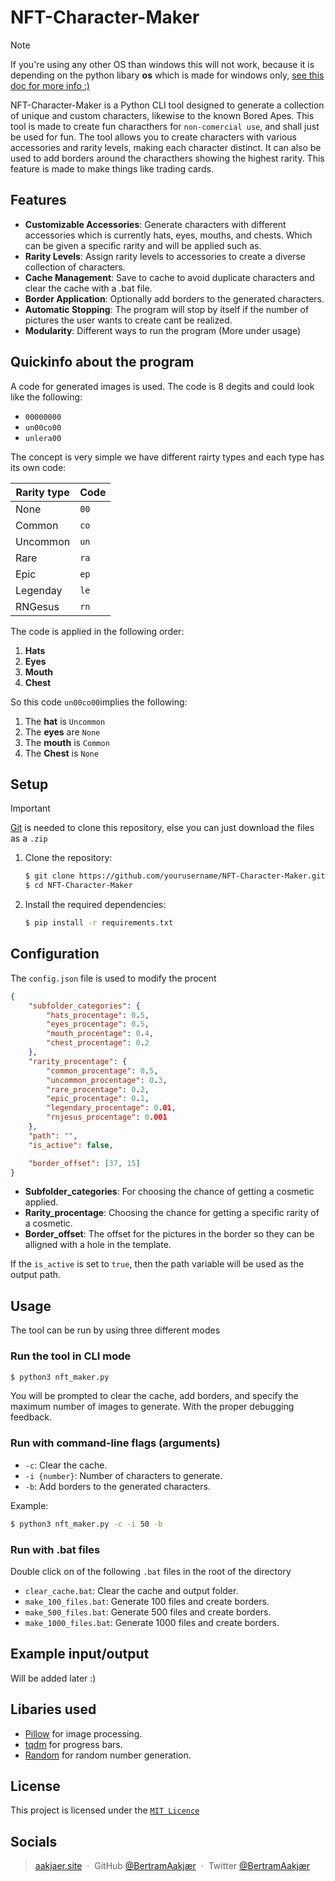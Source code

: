 # **NFT-Character-Maker**

> [!NOTE]
>  If you're using any other OS than windows this will not work, because it is depending on the python libary **os** which is made for windows only, [see this doc for more info :)](https://docs.python.org/3/library/os.html)

NFT-Character-Maker is a Python CLI tool designed to generate a collection of unique and custom characters, likewise to the known Bored Apes. This tool is made to create fun characthers for `non-comercial use`, and shall just be used for fun. The tool allows you to create characters with various accessories and rarity levels, making each character distinct. It can also be used to add borders around the characthers showing the highest rarity. This feature is made to make things like trading cards.

## Features

- **Customizable Accessories**: Generate characters with different accessories which is currently hats, eyes, mouths, and chests. Which can be given a specific rarity and will be applied such as.
- **Rarity Levels**: Assign rarity levels to accessories to create a diverse collection of characters.
- **Cache Management**: Save to cache to avoid duplicate characters and clear the cache with a .bat file.
- **Border Application**: Optionally add borders to the generated characters.
- **Automatic Stopping**: The program will stop by itself if the number of pictures the user wants to create cant be realized.
- **Modularity**: Different ways to run the program (More under usage)

## Quickinfo about the program
A code for generated images is used. The code is 8 degits and could look like the following:

- `00000000`
- `un00co00`
- `unlera00`

The concept is very simple we have different rairty types and each type has its own code:

| Rarity type     | Code          |
|---------------- |---------------|
|     None        |    `00`       |
|     Common      |     `co`      |
|     Uncommon    |      `un`     |
|     Rare        |       `ra`    |
|     Epic        |       `ep`    |
|     Legenday    |     `le`      |
|     RNGesus     |     `rn`      |

The code is applied in the following order:

1. **Hats**
2. **Eyes**
3. **Mouth**
4. **Chest** 

So this code `un00co00`implies the following:

1. The **hat** is `Uncommon`
2. The **eyes** are `None`
3. The **mouth** is `Common`
4. The **Chest** is `None`

## Setup
> [!IMPORTANT]
> [Git](https://git-scm.com/downloads) is needed to clone this repository, else you can just download the files as a `.zip`

1. Clone the repository:
    ```bash
    $ git clone https://github.com/yourusername/NFT-Character-Maker.git
    $ cd NFT-Character-Maker
    ```

2. Install the required dependencies:
    ```bash
    $ pip install -r requirements.txt
    ```

## Configuration

The `config.json` file is used to modify the procent

```json
{
    "subfolder_categories": {
        "hats_procentage": 0.5,
        "eyes_procentage": 0.5,
        "mouth_procentage": 0.4,
        "chest_procentage": 0.2
    },
    "rarity_procentage": {
        "common_procentage": 0.5,
        "uncommon_procentage": 0.3,
        "rare_procentage": 0.2,
        "epic_procentage": 0.1,
        "legendary_procentage": 0.01,
        "rnjesus_procentage": 0.001
    },
    "path": "",
    "is_active": false,

    "border_offset": [37, 15]
}
```
- **Subfolder_categories**: For choosing the chance of getting a cosmetic applied.
- **Rarity_procentage**: Choosing the chance for getting a specific rarity of a cosmetic.
- **Border_offset**: The offset for the pictures in the border so they can be alligned with a hole in the template.

If the `is_active` is set to `true`, then the path variable will be used as the output path.

## Usage
The tool can be run by using three different modes

### Run the tool in CLI mode

```bash
$ python3 nft_maker.py
```

You will be prompted to clear the cache, add borders, and specify the maximum number of images to generate. With the proper debugging feedback.

### Run with command-line flags (arguments)

- `-c`: Clear the cache.
- `-i {number}`: Number of characters to generate.
- `-b`: Add borders to the generated characters.

Example:

```bash
$ python3 nft_maker.py -c -i 50 -b
```

### Run with .bat files
Double click on of the following `.bat` files in the root of the directory
- `clear_cache.bat`: Clear the cache and output folder.
- `make_100_files.bat`: Generate 100 files and create borders.
- `make_500_files.bat`: Generate 500 files and create borders.
- `make_1000_files.bat`: Generate 1000 files and create borders.

## Example input/output
Will be added later :)

## Libaries used

- [Pillow](https://python-pillow.org/) for image processing.
- [tqdm](https://tqdm.github.io/) for progress bars.
- [Random](https://docs.python.org/3/library/random.html) for random number generation.


## License

This project is licensed under the [`MIT Licence`](LICENSE)



##  **Socials**
>  [aakjaer.site](https://www.aakjaer.site) &nbsp;&middot;&nbsp;
>  GitHub [@BertramAakjær](https://github.com/BertramAakjaer) &nbsp;&middot;&nbsp;
>  Twitter [@BertramAakjær](https://twitter.com/BertramAakjaer)